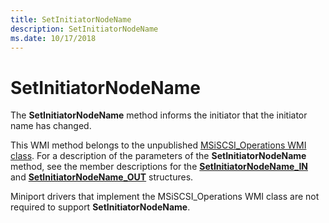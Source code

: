 ```yaml
---
title: SetInitiatorNodeName
description: SetInitiatorNodeName
ms.date: 10/17/2018
---
```


# SetInitiatorNodeName


The **SetInitiatorNodeName** method informs the initiator that the initiator name has changed.

This WMI method belongs to the unpublished [MSiSCSI\_Operations WMI class](msiscsi-operations-wmi-class.md). For a description of the parameters of the **SetInitiatorNodeName** method, see the member descriptions for the [**SetInitiatorNodeName\_IN**](/windows-hardware/drivers/ddi/iscsiop/ns-iscsiop-_setinitiatornodename_in) and [**SetInitiatorNodeName\_OUT**](/windows-hardware/drivers/ddi/iscsiop/ns-iscsiop-_setinitiatornodename_out) structures.

Miniport drivers that implement the MSiSCSI\_Operations WMI class are not required to support **SetInitiatorNodeName**.

 

